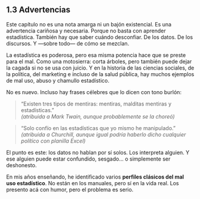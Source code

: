 ## 1.3 Advertencias

Este capítulo no es una nota amarga ni un bajón existencial. Es una advertencia cariñosa y necesaria. Porque no basta con aprender estadística. También hay que saber cuándo desconfiar. De los datos. De los discursos. Y —sobre todo— de cómo se mezclan.

La estadística es poderosa, pero esa misma potencia hace que se preste para el mal. Como una motosierra: corta árboles, pero también puede dejar la cagada si no se usa con juicio. Y en la historia de las ciencias sociales, de la política, del marketing e incluso de la salud pública, hay muchos ejemplos de mal uso, abuso y chamullo estadístico.

No es nuevo. Incluso hay frases célebres que lo dicen con tono burlón:

> “Existen tres tipos de mentiras: mentiras, malditas mentiras y estadísticas.”  
> *(atribuida a Mark Twain, aunque probablemente se la choreó)*

> “Solo confío en las estadísticas que yo mismo he manipulado.”  
> *(atribuida a Churchill, aunque igual podría haberlo dicho cualquier político con planilla Excel)*

El punto es este: los datos no hablan por sí solos. Los interpreta alguien. Y ese alguien puede estar confundido, sesgado... o simplemente ser deshonesto.

En mis años enseñando, he identificado varios **perfiles clásicos del mal uso estadístico**. No están en los manuales, pero sí en la vida real. Los presento acá con humor, pero el problema es serio.

